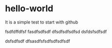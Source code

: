hello-world
===========

It is a simple test to start with github



fsdfdffdfsf
fasdfsdfsdf
dfsdfsdfsdfsd
dsfdsfsdfsdf

dsfsdfsdf
dfsasdfsfsdfsdfsdfsdf
